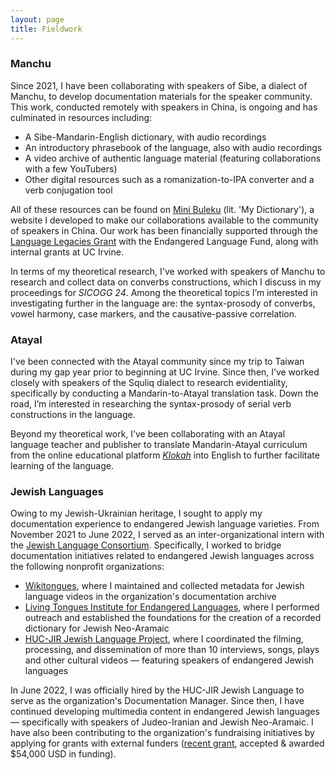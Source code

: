 ```yaml
---
layout: page
title: Fieldwork
---
```


### Manchu
Since 2021, I have been collaborating with speakers of Sibe, a dialect of Manchu, to develop documentation materials for the speaker community. This work, conducted remotely with speakers in China, is ongoing and has culminated in resources including:

* A Sibe-Mandarin-English dictionary, with audio recordings
* An introductory phrasebook of the language, also with audio recordings
* A video archive of authentic language material (featuring collaborations with a few YouTubers)
* Other digital resources such as a romanization-to-IPA converter and a verb conjugation tool

All of these resources can be found on [Mini Buleku](https://minibuleku.github.io/) (lit. 'My Dictionary'), a website I developed to make our collaborations available to the community of speakers in China. Our work has been financially supported through the [Language Legacies Grant](http://www.endangeredlanguagefund.org/ll_2022.html) with the Endangered Language Fund, along with internal grants at UC Irvine. 

In terms of my theoretical research, I've worked with speakers of Manchu to research and collect data on converbs constructions, which I discuss in my proceedings for _SICOGG 24_. Among the theoretical topics I’m interested in investigating further in the language are: the syntax-prosody of converbs, vowel harmony, case markers, and the causative-passive correlation. 
<br>

### Atayal

I've been connected with the Atayal community since my trip to Taiwan during my gap year prior to beginning at UC Irvine. Since then, I’ve worked closely with speakers of the Squliq dialect to research evidentiality, specifically by conducting a Mandarin-to-Atayal translation task. Down the road, I’m interested in researching the syntax-prosody of serial verb constructions in the language.

Beyond my theoretical work, I’ve been collaborating with an Atayal language teacher and publisher to translate Mandarin-Atayal curriculum from the online educational platform [_Klokah_](https://web.klokah.tw/) into English to further facilitate learning of the language.
<br>

### Jewish Languages
Owing to my Jewish-Ukrainian heritage, I sought to apply my documentation experience to endangered Jewish language varieties. From November 2021 to June 2022, I served as an inter-organizational intern with the [Jewish Language Consortium](https://www.jewishlanguages.org/consortium). Specifically, I worked to bridge documentation initiatives related to endangered Jewish languages across the following nonprofit organizations:

* [Wikitongues](https://wikitongues.org/team/), where I maintained and collected metadata for Jewish language videos in the organization's documentation archive
* [Living Tongues Institute for Endangered Languages](https://livingtongues.org/interns/), where I performed outreach and established the foundations for the creation of a recorded dictionary for Jewish Neo-Aramaic 
* [HUC-JIR Jewish Language Project](https://www.jewishlanguages.org/people), where I coordinated the filming, processing, and dissemination of more than 10 interviews, songs, plays and other cultural videos — featuring speakers of endangered Jewish languages

​In June 2022, I was officially hired by the HUC-JIR Jewish Language to serve as the organization's Documentation Manager. Since then, I have continued developing multimedia content in endangered Jewish languages — specifically with speakers of Judeo-Iranian and Jewish Neo-Aramaic. I have also been contributing to the organization's fundraising initiatives by applying for grants with external funders ([recent grant](https://meta.wikimedia.org/wiki/Grants:Programs/Wikimedia_Community_Fund/Documenting_and_increasing_Jewish_language_representation_on_Wikimedia), accepted & awarded $54,000 USD in funding).

<br>

